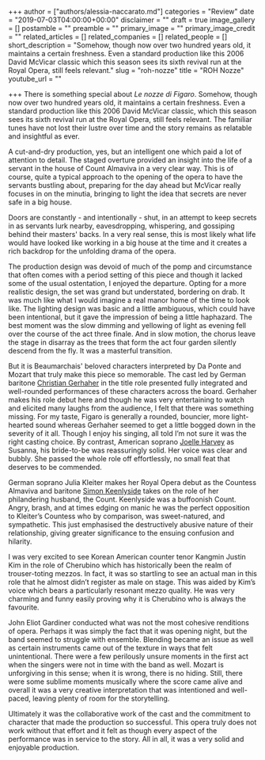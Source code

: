 +++
author = ["authors/alessia-naccarato.md"]
categories = "Review"
date = "2019-07-03T04:00:00+00:00"
disclaimer = ""
draft = true
image_gallery = []
postamble = ""
preamble = ""
primary_image = ""
primary_image_credit = ""
related_articles = []
related_companies = []
related_people = []
short_description = "Somehow, though now over two hundred years old, it maintains a certain freshness. Even a standard production like this 2006 David McVicar classic which this season sees its sixth revival run at the Royal Opera, still feels relevant."
slug = "roh-nozze"
title = "ROH Nozze"
youtube_url = ""

+++
There is something special about _Le nozze di Figaro_. Somehow, though now over two hundred years old, it maintains a certain freshness. Even a standard production like this 2006 David McVicar classic, which this season sees its sixth revival run at the Royal Opera, still feels relevant. The familiar tunes have not lost their lustre over time and the story remains as relatable and insightful as ever.

A cut-and-dry production, yes, but an intelligent one which paid a lot of attention to detail. The staged overture provided an insight into the life of a servant in the house of Count Almaviva in a very clear way. This is of course, quite a typical approach to the opening of the opera to have the servants bustling about, preparing for the day ahead but McVicar really focuses in on the minutia, bringing to light the idea that secrets are never safe in a big house.

Doors are constantly - and intentionally - shut, in an attempt to keep secrets in as servants lurk nearby, eavesdropping, whispering, and gossiping behind their masters' backs. In a very real sense, this is most likely what life would have looked like working in a big house at the time and it creates a rich backdrop for the unfolding drama of the opera.

The production design was devoid of much of the pomp and circumstance that often comes with a period setting of this piece and though it lacked some of the usual ostentation, I enjoyed the departure. Opting for a more realistic design, the set was grand but understated, bordering on drab. It was much like what I would imagine a real manor home of the time to look like. The lighting design was basic and a little ambiguous, which could have been intentional, but it gave the impression of being a little haphazard. The best moment was the slow dimming and yellowing of light as evening fell over the course of the act three finale. And in slow motion, the chorus leave the stage in disarray as the trees that form the act four garden silently descend from the fly. It was a masterful transition.

But it is Beaumarchais' beloved characters interpreted by Da Ponte and Mozart that truly make this piece so memorable. The cast led by German baritone [Christian Gerhaher](/scene/people/christian-gerhaher/) in the title role presented fully integrated and well-rounded performances of these characters across the board. Gerhaher makes his role debut here and though he was very entertaining to watch and elicited many laughs from the audience, I felt that there was something missing. For my taste, Figaro is generally a rounded, bouncier, more light-hearted sound whereas Gerhaher seemed to get a little bogged down in the severity of it all. Though I enjoy his singing, all told I’m not sure it was the right casting choice. By contrast, American soprano [Joelle Harvey](/scene/people/joelle-harvey/) as Susanna, his bride-to-be was reassuringly solid. Her voice was clear and bubbly. She passed the whole role off effortlessly, no small feat that deserves to be commended.

German soprano Julia Kleiter makes her Royal Opera debut as the Countess Almaviva and baritone [Simon Keenlyside](/scene/people/simon-keenlyside/) takes on the role of her philandering husband, the Count. Keenlyside was a buffoonish Count. Angry, brash, and at times edging on manic he was the perfect opposition to Kleiter’s Countess who by comparison, was sweet-natured, and sympathetic. This just emphasised the destructively abusive nature of their relationship, giving greater significance to the ensuing confusion and hilarity.

I was very excited to see Korean American counter tenor Kangmin Justin Kim in the role of Cherubino which has historically been the realm of trouser-toting mezzos. In fact, it was so startling to see an actual man in this role that he almost didn’t register as male on stage. This was aided by Kim’s voice which bears a particularly resonant mezzo quality. He was very charming and funny easily proving why it is Cherubino who is always the favourite.

John Eliot Gardiner conducted what was not the most cohesive renditions of opera. Perhaps it was simply the fact that it was opening night, but the band seemed to struggle with ensemble. Blending became an issue as well as certain instruments came out of the texture in ways that felt unintentional. There were a few perilously unsure moments in the first act when the singers were not in time with the band as well. Mozart is unforgiving in this sense; when it is wrong, there is no hiding. Still, there were some sublime moments musically where the score came alive and overall it was a very creative interpretation that was intentioned and well-paced, leaving plenty of room for the storytelling.

Ultimately it was the collaborative work of the cast and the commitment to character that made the production so successful. This opera truly does not work without that effort and it felt as though every aspect of the performance was in service to the story. All in all, it was a very solid and enjoyable production.
                
                